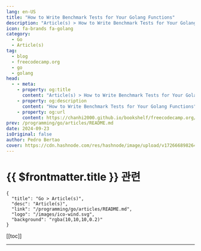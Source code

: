 ```yaml
---
lang: en-US
title: "How to Write Benchmark Tests for Your Golang Functions"
description: "Article(s) > How to Write Benchmark Tests for Your Golang Functions"
icon: fa-brands fa-golang
category: 
  - Go
  - Article(s)
tag: 
  - blog
  - freecodecamp.org
  - go
  - golang
head:
  - - meta:
    - property: og:title
      content: "Article(s) > How to Write Benchmark Tests for Your Golang Functions"
    - property: og:description
      content: "How to Write Benchmark Tests for Your Golang Functions"
    - property: og:url
      content: https://chanhi2000.github.io/bookshelf/freecodecamp.org/how-to-write-benchmark-tests-for-your-golang-functions.html
prev: /programming/go/articles/README.md
date: 2024-09-23
isOriginal: false
author: Pedro Bertao
cover: https://cdn.hashnode.com/res/hashnode/image/upload/v1726668982641/58540086-9f98-4ac9-8c8a-84ef45e27875.png
---
```


# {{ $frontmatter.title }} 관련

```component VPCard
{
  "title": "Go > Article(s)",
  "desc": "Article(s)",
  "link": "/programming/go/articles/README.md",
  "logo": "/images/ico-wind.svg",
  "background": "rgba(10,10,10,0.2)"
}
```

[[toc]]

---

<SiteInfo
  name="How to Write Benchmark Tests for Your Golang Functions"
  desc="Hello Gophers 👋 Let me start by asking you a question: How would you test the performance of a piece of code or a function in Go? Well, you could use benchmark tests. In this tutorial, I will show you how to use an awesome benchmarking tool that’s b..."
  url="https://freecodecamp.org/news/how-to-write-benchmark-tests-for-your-golang-functions/"
  logo="https://cdn.freecodecamp.org/universal/favicons/favicon.ico"
  preview="https://cdn.hashnode.com/res/hashnode/image/upload/v1726668982641/58540086-9f98-4ac9-8c8a-84ef45e27875.png"/>

<!-- TODO: 작성 -->

<!-- 
<p>Hello Gophers 👋</p>
<p>Let me start by asking you a question: How would you test the performance of a piece of code or a function in Go? Well, you could use <strong>benchmark</strong> tests.</p>
<p>In this tutorial, I will show you how to use an awesome benchmarking tool that’s built into the Golang testing package.</p>
<p>Let’s go.</p>
<h2 id="heading-what-are-benchmark-tests">What Are Benchmark Tests?</h2>
<p>In Go, <a target="_blank" href="https://pkg.go.dev/testing#hdr-Benchmarks">benchmark tests</a> are used to measure the performance (speed and memory usage) of functions or blocks of code. These tests are part of the Go testing framework and are written in the same files as unit tests, but they are specifically for performance analysis.</p>
<h2 id="heading-example-use-case-fibonacci-sequence">Example Use Case: Fibonacci Sequence</h2>
<p>For this example, I'll be using the classic Fibonacci Sequence, which is determined by:</p>
<pre class="language-plaintext" tabindex="0"><code class="language-plaintext">if (x &lt; 2) 
   F(0) = 1
   F(2) = 2
else 
   F(x) = F(x-1) + F(x-2)

In practice, the sequence is:
1, 1, 2, 3, 5, 8, 13, etc.
</code></pre>
<p>This sequence is important because it appears in various parts of mathematics and nature as well, as shown below:</p>
<p><img src="https://dev-to-uploads.s3.amazonaws.com/uploads/articles/v6fqdlmiqjob46joyfpz.png" alt="Fibonacci sequence in a spiral (like a snail shell)" width="1280" height="806" loading="lazy"></p>
<p>There are several ways to implement this code, and I'll be picking two of them for our benchmark testing: the recursive and iterative methods. The main objective of the functions is to provide a <em>position</em> and return the Fibonacci number at that position.</p>
<h3 id="heading-recursive-method">Recursive Method</h3>
<pre class="language-go" tabindex="0"><code class="language-go"><span class="token comment">// main.go</span>
<span class="token keyword">func</span> <span class="token function">fibRecursive</span><span class="token punctuation">(</span>n <span class="token builtin">uint</span><span class="token punctuation">)</span> <span class="token builtin">uint</span> <span class="token punctuation">{</span>
    <span class="token keyword">if</span> n <span class="token operator">&lt;=</span> <span class="token number">2</span> <span class="token punctuation">{</span>
        <span class="token keyword">return</span> <span class="token number">1</span>
    <span class="token punctuation">}</span>
    <span class="token keyword">return</span> <span class="token function">fibRecursive</span><span class="token punctuation">(</span>n<span class="token operator">-</span><span class="token number">1</span><span class="token punctuation">)</span> <span class="token operator">+</span> <span class="token function">fibRecursive</span><span class="token punctuation">(</span>n<span class="token operator">-</span><span class="token number">2</span><span class="token punctuation">)</span>
<span class="token punctuation">}</span>
</code></pre>
<p>The function above is a recursive implementation of calculating the Fibonacci sequence. Now I’ll break it down step by step for you as a beginner in Go.</p>
<p>Here’s your function for calculating the Fibonacci numbers:</p>
<pre class="language-go" tabindex="0"><code class="language-go"><span class="token keyword">func</span> <span class="token function">fibRecursive</span><span class="token punctuation">(</span>n <span class="token builtin">uint</span><span class="token punctuation">)</span> <span class="token builtin">uint</span> <span class="token punctuation">{</span>
    <span class="token keyword">if</span> n <span class="token operator">&lt;=</span> <span class="token number">2</span> <span class="token punctuation">{</span>
        <span class="token keyword">return</span> <span class="token number">1</span>
    <span class="token punctuation">}</span>
    <span class="token keyword">return</span> <span class="token function">fibRecursive</span><span class="token punctuation">(</span>n<span class="token operator">-</span><span class="token number">1</span><span class="token punctuation">)</span> <span class="token operator">+</span> <span class="token function">fibRecursive</span><span class="token punctuation">(</span>n<span class="token operator">-</span><span class="token number">2</span><span class="token punctuation">)</span>
<span class="token punctuation">}</span>
</code></pre>
<h4 id="heading-1-function">1. <strong>Function:</strong></h4>
<pre class="language-go" tabindex="0"><code class="language-go"><span class="token keyword">func</span> <span class="token function">fibRecursive</span><span class="token punctuation">(</span>n <span class="token builtin">uint</span><span class="token punctuation">)</span> <span class="token builtin">uint</span>
</code></pre>
<ul>
<li><p><code>func</code>: This keyword defines a function in Go.</p>
</li>
<li><p><code>fibRecursive</code>: This is the name of the function. It’s called <code>fibRecursive</code> because it calculates Fibonacci numbers using recursion.</p>
</li>
<li><p><code>n uint</code>: The function takes a single argument, <code>n</code>, which is of type <code>uint</code> (an unsigned integer). This represents the position of the Fibonacci sequence that we want to calculate.</p>
</li>
<li><p><code>uint</code>: The function returns a <code>uint</code> (unsigned integer) because Fibonacci numbers are non-negative integers.</p>
</li>
</ul>
<h4 id="heading-2-base-stage">2. <strong>Base Stage:</strong></h4>
<pre class="language-go" tabindex="0"><code class="language-go"><span class="token keyword">if</span> n <span class="token operator">&lt;=</span> <span class="token number">2</span> <span class="token punctuation">{</span>
    <span class="token keyword">return</span> <span class="token number">1</span>
<span class="token punctuation">}</span>
</code></pre>
<ul>
<li><p>The <code>if</code> statement checks if <code>n</code> is less than or equal to 2.</p>
</li>
<li><p>In the Fibonacci sequence, the 1st and 2nd numbers are both 1. So, if <code>n</code> is 1 or 2, the function returns 1.</p>
</li>
<li><p>This is called the <strong>base stage,</strong> and it stops the recursion from going infinitely deep.</p>
</li>
</ul>
<h4 id="heading-3-recursive-stage">3. <strong>Recursive Stage:</strong></h4>
<pre class="language-go" tabindex="0"><code class="language-go"><span class="token keyword">return</span> <span class="token function">fibRecursive</span><span class="token punctuation">(</span>n<span class="token operator">-</span><span class="token number">1</span><span class="token punctuation">)</span> <span class="token operator">+</span> <span class="token function">fibRecursive</span><span class="token punctuation">(</span>n<span class="token operator">-</span><span class="token number">2</span><span class="token punctuation">)</span>
</code></pre>
<ul>
<li><p>If <code>n</code> is greater than 2, the function calls itself twice:</p>
<ul>
<li><p><code>fibRecursive(n-1)</code>: This will calculate the Fibonacci number for the position just before <code>n</code>.</p>
</li>
<li><p><code>fibRecursive(n-2)</code>: This will calculate the Fibonacci number for two positions before <code>n</code>.</p>
</li>
</ul>
</li>
<li><p>The function then adds these two results together, because every Fibonacci number is the sum of the two preceding numbers.</p>
</li>
</ul>
<p>For more theory on recursion, check out these <a target="_blank" href="https://www.freecodecamp.org/news/tag/recursion/">articles</a>.</p>
<h3 id="heading-iterative-method">Iterative Method</h3>
<pre class="language-go" tabindex="0"><code class="language-go"><span class="token comment">// main.go</span>

<span class="token keyword">func</span> <span class="token function">fibIterative</span><span class="token punctuation">(</span>position <span class="token builtin">uint</span><span class="token punctuation">)</span> <span class="token builtin">uint</span> <span class="token punctuation">{</span>
    slc <span class="token operator">:=</span> <span class="token function">make</span><span class="token punctuation">(</span><span class="token punctuation">[</span><span class="token punctuation">]</span><span class="token builtin">uint</span><span class="token punctuation">,</span> position<span class="token punctuation">)</span>
    slc<span class="token punctuation">[</span><span class="token number">0</span><span class="token punctuation">]</span> <span class="token operator">=</span> <span class="token number">1</span>
    slc<span class="token punctuation">[</span><span class="token number">1</span><span class="token punctuation">]</span> <span class="token operator">=</span> <span class="token number">1</span>

    <span class="token keyword">if</span> position <span class="token operator">&lt;=</span> <span class="token number">2</span> <span class="token punctuation">{</span>
        <span class="token keyword">return</span> <span class="token number">1</span>
    <span class="token punctuation">}</span>

    <span class="token keyword">var</span> result<span class="token punctuation">,</span> i <span class="token builtin">uint</span>
    <span class="token keyword">for</span> i <span class="token operator">=</span> <span class="token number">2</span><span class="token punctuation">;</span> i <span class="token operator">&lt;</span> position<span class="token punctuation">;</span> i<span class="token operator">++</span> <span class="token punctuation">{</span>
        result <span class="token operator">=</span> slc<span class="token punctuation">[</span>i<span class="token operator">-</span><span class="token number">1</span><span class="token punctuation">]</span> <span class="token operator">+</span> slc<span class="token punctuation">[</span>i<span class="token operator">-</span><span class="token number">2</span><span class="token punctuation">]</span>
        slc<span class="token punctuation">[</span>i<span class="token punctuation">]</span> <span class="token operator">=</span> result
    <span class="token punctuation">}</span>

    <span class="token keyword">return</span> result
<span class="token punctuation">}</span>
</code></pre>
<p>This code implements an <strong>iterative</strong> approach to calculate the Fibonacci sequence in Go, which is different from the <strong>recursive</strong> approach. Here’s a breakdown of how it works:</p>
<h4 id="heading-1-function-1">1. <strong>Function:</strong></h4>
<pre class="language-go" tabindex="0"><code class="language-go"><span class="token keyword">func</span> <span class="token function">fibIterative</span><span class="token punctuation">(</span>position <span class="token builtin">uint</span><span class="token punctuation">)</span> <span class="token builtin">uint</span>
</code></pre>
<ul>
<li><p><code>func</code>: This keyword declares a function in Go.</p>
</li>
<li><p><code>fibIterative</code>: The name of the function suggests that it calculates Fibonacci numbers using iteration (a loop).</p>
</li>
<li><p><code>position uint</code>: The function takes one argument, <code>position</code>, which is an unsigned integer (<code>uint</code>). This represents the position of the Fibonacci sequence you want to calculate.</p>
</li>
<li><p><code>uint</code>: The function returns an unsigned integer (<code>uint</code>), which will be the Fibonacci number at the specified position.</p>
</li>
</ul>
<h4 id="heading-2-creating-a-slice-array-like-structure">2. <strong>Creating a Slice (Array-like structure):</strong></h4>
<pre class="language-go" tabindex="0"><code class="language-go">slc <span class="token operator">:=</span> <span class="token function">make</span><span class="token punctuation">(</span><span class="token punctuation">[</span><span class="token punctuation">]</span><span class="token builtin">uint</span><span class="token punctuation">,</span> position<span class="token punctuation">)</span>
</code></pre>
<ul>
<li><code>slc</code> is a slice (a dynamic array in Go) that is created with the length of <code>position</code>. This slice will store Fibonacci numbers at each index.</li>
</ul>
<h4 id="heading-3-initial-values-for-fibonacci-sequence">3. <strong>Initial Values for Fibonacci Sequence:</strong></h4>
<pre class="language-go" tabindex="0"><code class="language-go">slc<span class="token punctuation">[</span><span class="token number">0</span><span class="token punctuation">]</span> <span class="token operator">=</span> <span class="token number">1</span>
slc<span class="token punctuation">[</span><span class="token number">1</span><span class="token punctuation">]</span> <span class="token operator">=</span> <span class="token number">1</span>
</code></pre>
<ul>
<li>The first two Fibonacci numbers are both <code>1</code>, so the first two positions in the slice (<code>slc[0]</code> and <code>slc[1]</code>) are set to <code>1</code>.</li>
</ul>
<h4 id="heading-4-early-return-for-small-positions">4. <strong>Early Return for Small Positions:</strong></h4>
<pre class="language-go" tabindex="0"><code class="language-go"><span class="token keyword">if</span> position <span class="token operator">&lt;=</span> <span class="token number">2</span> <span class="token punctuation">{</span>
    <span class="token keyword">return</span> <span class="token number">1</span>
<span class="token punctuation">}</span>
</code></pre>
<ul>
<li>If the input <code>position</code> is <code>1</code> or <code>2</code>, the function directly returns <code>1</code>, because the first two Fibonacci numbers are always <code>1</code>.</li>
</ul>
<h4 id="heading-5-iterative-loop">5. <strong>Iterative Loop:</strong></h4>
<pre class="language-go" tabindex="0"><code class="language-go"><span class="token keyword">var</span> result<span class="token punctuation">,</span> i <span class="token builtin">uint</span>
<span class="token keyword">for</span> i <span class="token operator">=</span> <span class="token number">2</span><span class="token punctuation">;</span> i <span class="token operator">&lt;</span> position<span class="token punctuation">;</span> i<span class="token operator">++</span> <span class="token punctuation">{</span>
    result <span class="token operator">=</span> slc<span class="token punctuation">[</span>i<span class="token operator">-</span><span class="token number">1</span><span class="token punctuation">]</span> <span class="token operator">+</span> slc<span class="token punctuation">[</span>i<span class="token operator">-</span><span class="token number">2</span><span class="token punctuation">]</span>
    slc<span class="token punctuation">[</span>i<span class="token punctuation">]</span> <span class="token operator">=</span> result
<span class="token punctuation">}</span>
</code></pre>
<ul>
<li><p>The loop starts from <code>i = 2</code> and runs until it reaches the <code>position</code>.</p>
</li>
<li><p>In each iteration, the Fibonacci number at index <code>i</code> is calculated as the sum of the two previous Fibonacci numbers (<code>slc[i-1]</code> and <code>slc[i-2]</code>).</p>
</li>
<li><p>The result is stored both in <code>result</code> and in the slice <code>slc[i]</code> for future calculations.</p>
</li>
</ul>
<h4 id="heading-6-returning-the-result">6. <strong>Returning the Result:</strong></h4>
<pre class="language-go" tabindex="0"><code class="language-go"><span class="token keyword">return</span> result
</code></pre>
<ul>
<li>Once the loop finishes, the variable <code>result</code> holds the Fibonacci number at the desired position, and the function returns it.</li>
</ul>
<p>This is a more <em>efficient</em> approach to calculating Fibonacci numbers compared to recursion, especially when <code>position</code> is large, because <strong>it doesn’t repeat unnecessary calculations</strong> and we are proving by using benchmark tests<strong><em>.</em></strong> Let’s prove it.</p>
<h2 id="heading-how-to-run-the-benchmark-tests">How to Run the Benchmark Tests</h2>
<p>Now, for the benchmark tests, let’s write some test. First, you will need to create a <strong>maintest.go</strong> file. In it, using Golang's <a target="_blank" href="https://pkg.go.dev/testing@go1.22.3#hdr-Benchmarks">documentation</a> on benchmark tests, you can create the functions to be tested as follows:</p>
<pre class="language-go" tabindex="0"><code class="language-go"><span class="token comment">// main_test.go</span>

<span class="token comment">// Benchmark for Iterative Function</span>
<span class="token keyword">func</span> <span class="token function">BenchmarkFibIterative</span><span class="token punctuation">(</span>b <span class="token operator">*</span>testing<span class="token punctuation">.</span>B<span class="token punctuation">)</span> <span class="token punctuation">{</span>
    <span class="token keyword">for</span> i <span class="token operator">:=</span> <span class="token number">0</span><span class="token punctuation">;</span> i <span class="token operator">&lt;</span> b<span class="token punctuation">.</span>N<span class="token punctuation">;</span> i<span class="token operator">++</span> <span class="token punctuation">{</span> 
        <span class="token function">fibIterative</span><span class="token punctuation">(</span><span class="token function">uint</span><span class="token punctuation">(</span><span class="token number">10</span><span class="token punctuation">)</span><span class="token punctuation">)</span>
    <span class="token punctuation">}</span>
<span class="token punctuation">}</span>
<span class="token comment">// Benchmark for Recursive Function</span>
<span class="token keyword">func</span> <span class="token function">BenchmarkFibRecursive</span><span class="token punctuation">(</span>b <span class="token operator">*</span>testing<span class="token punctuation">.</span>B<span class="token punctuation">)</span> <span class="token punctuation">{</span>
    <span class="token keyword">for</span> i <span class="token operator">:=</span> <span class="token number">0</span><span class="token punctuation">;</span> i <span class="token operator">&lt;</span> b<span class="token punctuation">.</span>N<span class="token punctuation">;</span> i<span class="token operator">++</span> <span class="token punctuation">{</span>
        <span class="token function">fibRecursive</span><span class="token punctuation">(</span><span class="token function">uint</span><span class="token punctuation">(</span><span class="token number">10</span><span class="token punctuation">)</span><span class="token punctuation">)</span>
    <span class="token punctuation">}</span>
<span class="token punctuation">}</span>
</code></pre>
<p>Let's run the test for position 10 and then increase appropriately. To run the benchmark tests, you simply run the command <code>go test -bench=NameoftheFunction</code>.</p>
<p>If you want to know more about this command, check <a target="_blank" href="https://pkg.go.dev/testing@go1.22.3#Benchmark">here</a>. Let’s check the function for <strong>position 10</strong>:</p>
<pre class="language-go" tabindex="0"><code class="language-go"><span class="token keyword">func</span> <span class="token function">BenchmarkFibIterative</span><span class="token punctuation">(</span>b <span class="token operator">*</span>testing<span class="token punctuation">.</span>B<span class="token punctuation">)</span> <span class="token punctuation">{</span>
    <span class="token keyword">for</span> i <span class="token operator">:=</span> <span class="token number">0</span><span class="token punctuation">;</span> i <span class="token operator">&lt;</span> b<span class="token punctuation">.</span>N<span class="token punctuation">;</span> i<span class="token operator">++</span> <span class="token punctuation">{</span> 
        <span class="token function">fibIterative</span><span class="token punctuation">(</span><span class="token function">uint</span><span class="token punctuation">(</span><span class="token number">10</span><span class="token punctuation">)</span><span class="token punctuation">)</span>
    <span class="token punctuation">}</span>
<span class="token punctuation">}</span>
</code></pre>
<pre class="language-go" tabindex="0"><code class="language-go"><span class="token keyword">go</span> test <span class="token operator">-</span>bench<span class="token operator">=</span>BenchmarkFibIterative
Results<span class="token punctuation">:</span>
cpu<span class="token punctuation">:</span> <span class="token function">Intel</span><span class="token punctuation">(</span>R<span class="token punctuation">)</span> <span class="token function">Core</span><span class="token punctuation">(</span>TM<span class="token punctuation">)</span> i7<span class="token operator">-</span>7700HQ CPU @ <span class="token number">2</span><span class="token punctuation">.</span>80GHz
BenchmarkFibIterative<span class="token operator">-</span><span class="token number">8</span>         <span class="token number">27715262</span>                <span class="token number">42.86</span> ns<span class="token operator">/</span>op
PASS
ok      playground      <span class="token number">2</span><span class="token punctuation">.</span>617s
</code></pre>
<p>Let’s analyze with the help of this image:</p>
<p><img src="https://dev-to-uploads.s3.amazonaws.com/uploads/articles/484ap11qw8d81b43gg0v.png" alt="visit https://www.practical-go-lessons.com/chap-34-benchmarks" width="967" height="277" loading="lazy"></p>
<p>According to the image, we have 8 cores for the tests, and no time limit (it will run until completion). It took <strong>27_715_262 iterations</strong> and <strong>1.651 seconds</strong> to complete the task.</p>
<pre class="language-go" tabindex="0"><code class="language-go"><span class="token keyword">func</span> <span class="token function">BenchmarkFibRecursive</span><span class="token punctuation">(</span>b <span class="token operator">*</span>testing<span class="token punctuation">.</span>B<span class="token punctuation">)</span> <span class="token punctuation">{</span>
    <span class="token keyword">for</span> i <span class="token operator">:=</span> <span class="token number">0</span><span class="token punctuation">;</span> i <span class="token operator">&lt;</span> b<span class="token punctuation">.</span>N<span class="token punctuation">;</span> i<span class="token operator">++</span> <span class="token punctuation">{</span>
        <span class="token function">fibRecursive</span><span class="token punctuation">(</span><span class="token function">uint</span><span class="token punctuation">(</span><span class="token number">10</span><span class="token punctuation">)</span><span class="token punctuation">)</span>
    <span class="token punctuation">}</span>
<span class="token punctuation">}</span>
</code></pre>
<pre class="language-go" tabindex="0"><code class="language-go"><span class="token keyword">go</span> test <span class="token operator">-</span>bench<span class="token operator">=</span>BenchmarkFibRecursive
Results<span class="token punctuation">:</span>
cpu<span class="token punctuation">:</span> <span class="token function">Intel</span><span class="token punctuation">(</span>R<span class="token punctuation">)</span> <span class="token function">Core</span><span class="token punctuation">(</span>TM<span class="token punctuation">)</span> i7<span class="token operator">-</span>7700HQ CPU @ <span class="token number">2</span><span class="token punctuation">.</span>80GHz
BenchmarkFibRecursive<span class="token operator">-</span><span class="token number">8</span>          <span class="token number">6644950</span>               <span class="token number">174.3</span> ns<span class="token operator">/</span>op
PASS
ok      playground      <span class="token number">1</span><span class="token punctuation">.</span>819s
</code></pre>
<p>Using the same image to analyze the result, in this case it took <strong>6_644_950 iterations</strong> and <strong>1.819 seconds</strong> to complete the task we have:</p>
<div class="hn-table">
<table>
<thead>
<tr>
<td>Fibonacci’s Function</td><td>Position</td><td>Iterations</td><td>Time to run (s)</td></tr>
</thead>
<tbody>
<tr>
<td>Iterative</td><td>10</td><td>27_715_262</td><td>1.651</td></tr>
<tr>
<td>Recursive</td><td>1<strong>0</strong></td><td>6_644_950</td><td>1.819</td></tr>
</tbody>
</table>
</div><p>The <strong>benchmark results</strong> show that the iterative approach is significantly more efficient than the recursive approach for calculating the Fibonacci sequence.</p>
<p>For position 10, the iterative function ran approximately <strong>27.7 million iterations</strong> in <strong>1.651 seconds</strong>, while the recursive function managed only <strong>6.6 million iterations</strong> in <strong>1.819 seconds</strong>. The iterative method outperformed the recursive method both in terms of iterations and time, highlighting its efficiency.</p>
<p>To proven even further this, let’s try with the <strong>position 40</strong> (4 times the previous value):</p>
<pre class="language-go" tabindex="0"><code class="language-go"><span class="token comment">// Results for the Iterative Function</span>
cpu<span class="token punctuation">:</span> <span class="token function">Intel</span><span class="token punctuation">(</span>R<span class="token punctuation">)</span> <span class="token function">Core</span><span class="token punctuation">(</span>TM<span class="token punctuation">)</span> i7<span class="token operator">-</span>7700HQ CPU @ <span class="token number">2</span><span class="token punctuation">.</span>80GHz
BenchmarkFibIterative<span class="token operator">-</span><span class="token number">8</span>          <span class="token number">9904401</span>               <span class="token number">114.5</span> ns<span class="token operator">/</span>op
PASS
ok      playground      <span class="token number">1</span><span class="token punctuation">.</span>741s

<span class="token comment">// Results for the Recursive Function</span>
cpu<span class="token punctuation">:</span> <span class="token function">Intel</span><span class="token punctuation">(</span>R<span class="token punctuation">)</span> <span class="token function">Core</span><span class="token punctuation">(</span>TM<span class="token punctuation">)</span> i7<span class="token operator">-</span>7700HQ CPU @ <span class="token number">2</span><span class="token punctuation">.</span>80GHz
BenchmarkFibRecursive<span class="token operator">-</span><span class="token number">8</span>                <span class="token number">4</span>         <span class="token number">324133575</span> ns<span class="token operator">/</span>op
PASS
ok      playground      <span class="token number">3</span><span class="token punctuation">.</span>782s
</code></pre>
<div class="hn-table">
<table>
<thead>
<tr>
<td>Fibonacci’s Function</td><td>Position</td><td>Iterations</td><td>Time to run (s)</td></tr>
</thead>
<tbody>
<tr>
<td>Iterative</td><td>40</td><td>9_904_401</td><td>1.741</td></tr>
<tr>
<td>Recursive</td><td>40</td><td>4</td><td>3.782</td></tr>
</tbody>
</table>
</div><p>The benchmark results clearly highlight the efficiency difference between the iterative and recursive approaches for calculating Fibonacci again.</p>
<p>The <strong>iterative function</strong> completed approximately <strong>9.9 million iterations</strong> with an average execution time of <strong>114.5 nanoseconds per operation</strong>, finishing the benchmark in <strong>1.741 seconds</strong>. In stark contrast, the <strong>recursive function</strong> only completed <strong>4 iterations</strong> with an average execution time of <strong>324,133,575 nanoseconds per operation</strong> (over 324 milliseconds per call), taking <strong>3.782 seconds</strong> to finish.</p>
<p>These results demonstrate that the recursive approach is far less efficient due to repeated function calls and recalculations, making the iterative method vastly superior in both speed and resource usage, especially as input size increases.</p>
<p>Just out of curiosity, I tried <strong>position 60</strong> and it literally crashed the test:</p>
<pre class="language-go" tabindex="0"><code class="language-go"><span class="token comment">// Results for the Iterative Function</span>
cpu<span class="token punctuation">:</span> <span class="token function">Intel</span><span class="token punctuation">(</span>R<span class="token punctuation">)</span> <span class="token function">Core</span><span class="token punctuation">(</span>TM<span class="token punctuation">)</span> i7<span class="token operator">-</span>7700HQ CPU @ <span class="token number">2</span><span class="token punctuation">.</span>80GHz
BenchmarkFibIterative<span class="token operator">-</span><span class="token number">8</span>          <span class="token number">7100899</span>               <span class="token number">160.9</span> ns<span class="token operator">/</span>op

<span class="token comment">// Results for the Recursive Function</span>
SIGQUIT<span class="token punctuation">:</span> quit
PC<span class="token operator">=</span><span class="token number">0x7ff81935f08e</span> m<span class="token operator">=</span><span class="token number">0</span> sigcode<span class="token operator">=</span><span class="token number">0</span>

goroutine <span class="token number">0</span> gp<span class="token operator">=</span><span class="token number">0x3bf1800</span> m<span class="token operator">=</span><span class="token number">0</span> mp<span class="token operator">=</span><span class="token number">0x3bf26a0</span> <span class="token punctuation">[</span>idle<span class="token punctuation">]</span><span class="token punctuation">:</span>
runtime<span class="token punctuation">.</span><span class="token function">pthread_cond_wait</span><span class="token punctuation">(</span><span class="token number">0x3bf2be0</span><span class="token punctuation">,</span> <span class="token number">0x3bf2ba0</span><span class="token punctuation">)</span>
<span class="token operator">...</span>
</code></pre>
<h2 id="heading-conclusion">Conclusion</h2>
<p>If your production code is running slowly or is unpredictably slower, you can use this technique, combined with <a target="_blank" href="https://pkg.go.dev/runtime/pprof"><strong>pprof</strong></a> or other tools from the built-in testing package, to identify and test where your code is performing poorly and work on how to optimize it.</p>
<p>Remember: Code that is beautiful to the eyes is not necessarily more performant.</p>
<h3 id="heading-reference">Reference</h3>
<ul>
<li><p>Recursive &amp; Iterative functions to Fibonacci’s sequence <a target="_blank" href="https://gist.github.com/pedrobertao/a31466b3287f165f22d05f0fb2b066f2">here</a>.</p>
</li>
<li><p>Benchmark testing <a target="_blank" href="https://gist.github.com/pedrobertao/d435d9f1b0915cbc1cb54bc385f45104">here</a>.</p>
</li>
</ul>
<h3 id="heading-homework">Homework</h3>
<p>This <a target="_blank" href="https://www.meccanismocomplesso.org/en/the-fibonacci-series-three-different-algorithms-compared/">article</a> explains why for some small numbers, the recursive strategy is better. Can you find a better way to improve the recursive function? (Tip: use Dynamic Programming).</p>
-->

